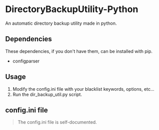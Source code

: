 # DirectoryBackupUtility-Python
An automatic directory backup utility made in python.

## Dependencies
These dependencies, if you don't have them, can be installed with pip.
- configparser

## Usage
1) Modify the config.ini file with your blacklist keywords, options, etc...
2) Run the dir_backup_util.py script.

## config.ini file
> The config.ini file is self-documented.
